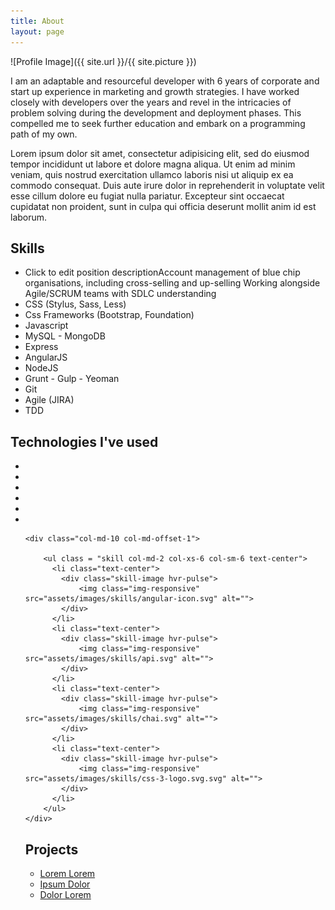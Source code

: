 ```yaml
---
title: About
layout: page
---
```

![Profile Image]({{ site.url }}/{{ site.picture }})

<p>I am an adaptable and resourceful developer with 6 years of corporate and start up experience in marketing and growth strategies. I have worked closely with developers over the years and revel in the intricacies of problem solving during the development and deployment phases. This compelled me to seek further education and embark on a programming path of my own. </p>

<p>Lorem ipsum dolor sit amet, consectetur adipisicing elit, sed do eiusmod
tempor incididunt ut labore et dolore magna aliqua. Ut enim ad minim veniam,
quis nostrud exercitation ullamco laboris nisi ut aliquip ex ea commodo
consequat. Duis aute irure dolor in reprehenderit in voluptate velit esse
cillum dolore eu fugiat nulla pariatur. Excepteur sint occaecat cupidatat non
proident, sunt in culpa qui officia deserunt mollit anim id est laborum.</p>

<h2>Skills</h2>

<ul class="skill-list">
	<li>Click to edit position descriptionAccount management of blue chip organisations, including cross-selling and up-selling
Working alongside Agile/SCRUM teams with SDLC understanding
</li>
	<li>CSS (Stylus, Sass, Less)</li>
	<li>Css Frameworks (Bootstrap, Foundation)</li>
	<li>Javascript</li>
	<li>MySQL - MongoDB</li>
	<li>Express</li>
	<li>AngularJS</li>
	<li>NodeJS</li>
	<li>Grunt - Gulp - Yeoman</li>
	<li>Git</li>
	<li>Agile (JIRA)</li>
	<li>TDD</li>
</ul>

<h2>Technologies I've used</h2>
<ul class="tech">
<li><img src=""></li>
<li></li>
<li></li>
<li></li>
<li></li>
<li></li>

<!-- Skill Start -->


    <div class="col-md-10 col-md-offset-1">
    
        <ul class = "skill col-md-2 col-xs-6 col-sm-6 text-center">
          <li class="text-center">
            <div class="skill-image hvr-pulse">
                <img class="img-responsive" src="assets/images/skills/angular-icon.svg" alt="">
            </div>
          </li>
          <li class="text-center">
            <div class="skill-image hvr-pulse">
                <img class="img-responsive" src="assets/images/skills/api.svg" alt="">
            </div>
          </li>
          <li class="text-center">
            <div class="skill-image hvr-pulse">
                <img class="img-responsive" src="assets/images/skills/chai.svg" alt="">
            </div>
          </li>
          <li class="text-center">
            <div class="skill-image hvr-pulse">
                <img class="img-responsive" src="assets/images/skills/css-3-logo.svg.svg" alt="">
            </div>
          </li>
        </ul>
    </div>


<!-- Skill End -->


<h2>Projects</h2>

<ul>
	<li><a href="https://github.com/">Lorem Lorem</a></li>
	<li><a href="https://github.com/">Ipsum Dolor</a></li>
	<li><a href="https://github.com/">Dolor Lorem</a></li>
</ul>
